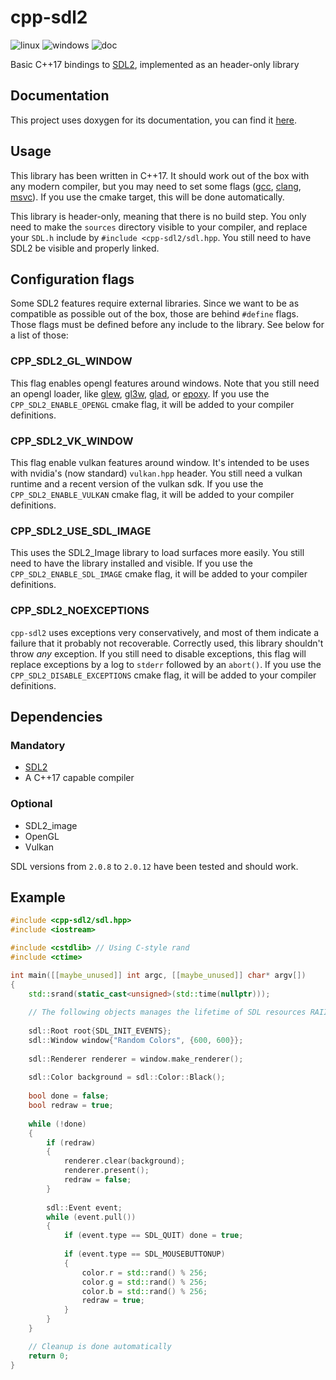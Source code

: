 # cpp-sdl2 
![linux](https://github.com/Edhebi/cpp-sdl2/workflows/linux/badge.svg)
![windows](https://github.com/Edhebi/cpp-sdl2/workflows/windows/badge.svg)
![doc](https://github.com/Edhebi/cpp-sdl2/workflows/doc/badge.svg)

Basic C++17 bindings to [SDL2], implemented as an header-only library

[SDL2]: https://wiki.libsdl.org/FrontPage

## Documentation

This project uses doxygen for its documentation, you can find it [here](https://edhebi.github.io/cpp-sdl2/doc).

## Usage

This library has been written in C++17. It should work out of the box with any modern compiler, but you may need to set
some flags ([gcc][gcc-c++17], [clang][clang-c++17], [msvc][msvc-c++17]). If you use the cmake target, this will be done
automatically.

[gcc-c++17]: https://gcc.gnu.org/projects/cxx-status.html#cxx17
[clang-c++17]: https://clang.llvm.org/cxx_status.html#cxx17
[msvc-c++17]: https://docs.microsoft.com/en-us/cpp/build/reference/std-specify-language-standard-version

This library is header-only, meaning that there is no build step. You only need to make the `sources` directory visible
to your compiler, and replace your `SDL.h` include by `#include <cpp-sdl2/sdl.hpp`. You still need to have SDL2 be
visible and properly linked.

## Configuration flags

Some SDL2 features require external libraries. Since we want to be as compatible as possible out of the box, those are
behind `#define` flags. Those flags must be defined before any include to the library. See below for a list of those:

### CPP_SDL2_GL_WINDOW

This flag enables opengl features around windows. Note that you still need an opengl loader, like [glew], [gl3w],
[glad], or [epoxy]. If you use the `CPP_SDL2_ENABLE_OPENGL` cmake flag, it will be added to your compiler definitions.

[glew]: http://glew.sourceforge.net/
[gl3w]: https://github.com/skaslev/gl3w
[glad]: https://github.com/Dav1dde/glad
[epoxy]: https://github.com/anholt/libepoxy

### CPP_SDL2_VK_WINDOW

This flag enable vulkan features around window. It's intended to be uses with nvidia's (now standard) `vulkan.hpp`
header. You still need a vulkan runtime and a recent version of the vulkan sdk. If you use the `CPP_SDL2_ENABLE_VULKAN`
cmake flag, it will be added to your compiler definitions.

### CPP_SDL2_USE_SDL_IMAGE

This uses the SDL2_Image library to load surfaces more easily. You still need to have the library installed and visible.
If you use the `CPP_SDL2_ENABLE_SDL_IMAGE` cmake flag, it will be added to your compiler definitions.

### CPP_SDL2_NOEXCEPTIONS

`cpp-sdl2` uses exceptions very conservatively, and most of them indicate a failure that it probably not recoverable.
Correctly used, this library shouldn't throw *any* exception. If you still need to disable exceptions, this flag will
replace exceptions by a log to `stderr` followed by an `abort()`. If you use the `CPP_SDL2_DISABLE_EXCEPTIONS` cmake
flag, it will be added to your compiler definitions.

## Dependencies

### Mandatory

- [SDL2]
- A C++17 capable compiler

### Optional

- SDL2_image
- OpenGL
- Vulkan

SDL versions from `2.0.8` to `2.0.12` have been tested and should work.

## Example

```cpp
#include <cpp-sdl2/sdl.hpp>
#include <iostream>

#include <cstdlib> // Using C-style rand
#include <ctime>

int main([[maybe_unused]] int argc, [[maybe_unused]] char* argv[])
{
    std::srand(static_cast<unsigned>(std::time(nullptr)));
    
    // The following objects manages the lifetime of SDL resources RAII style
    
    sdl::Root root{SDL_INIT_EVENTS};
    sdl::Window window{"Random Colors", {600, 600}};
    
    sdl::Renderer renderer = window.make_renderer();
    
    sdl::Color background = sdl::Color::Black();
    
    bool done = false;
    bool redraw = true;
    
    while (!done)
    {
        if (redraw)
        {
            renderer.clear(background);
            renderer.present();
            redraw = false;
        }
        
        sdl::Event event;
        while (event.pull())
        {
            if (event.type == SDL_QUIT) done = true;
            
            if (event.type == SDL_MOUSEBUTTONUP)
            {
                color.r = std::rand() % 256;
                color.g = std::rand() % 256;
                color.b = std::rand() % 256;
                redraw = true;
            }
        }
    }

    // Cleanup is done automatically
    return 0;
}
```
